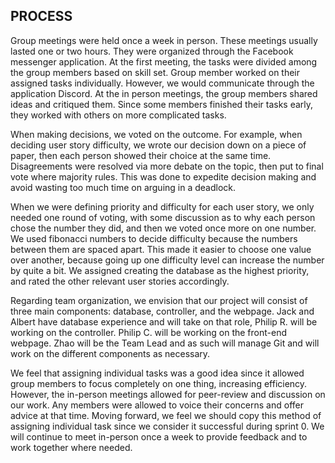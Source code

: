 ## PROCESS

Group meetings were held once a week in person. These meetings usually lasted one or two hours. They were organized through the Facebook messenger application. At the first meeting, the tasks were divided among the group members based on skill set. Group member worked on their assigned tasks individually. However, we would communicate through the application Discord. At the in person meetings, the group members shared ideas and critiqued them. Since some members finished their tasks early, they worked with others on more complicated tasks.

When making decisions, we voted on the outcome. For example, when deciding user story difficulty, we wrote our decision down on a piece of paper, then each person showed their choice at the same time. Disagreements were resolved via more debate on the topic, then put to final vote where majority rules. This was done to expedite decision making and avoid wasting too much time on arguing in a deadlock.   

When we were defining priority and difficulty for each user story, we only needed one round of voting, with some discussion as to why each person chose the number they did, and then we voted once more on one number. We used fibonacci numbers to decide difficulty because the numbers between them are spaced apart. This made it easier to choose one value over another, because going up one difficulty level can increase the number by quite a bit. We assigned creating the database as the highest priority, and rated the other relevant user stories accordingly. 

Regarding team organization, we envision that our project will consist of three main components: database, controller, and the webpage. Jack and Albert have database experience and will take on that role, Philip R. will be working on the controller. Philip C. will be working on the front-end webpage. Zhao will be the Team Lead and as such will manage Git and will work on the different components as necessary.   

We feel that assigning individual tasks was a good idea since it allowed group members to focus completely on one thing, increasing efficiency. However, the in-person meetings allowed for peer-review and discussion on our work. Any members were allowed to voice their concerns and offer advice at that time. Moving forward, we feel we should copy this method of assigning individual task since we consider it successful during sprint 0. We will continue to meet in-person once a week to provide feedback and to work together where needed.
